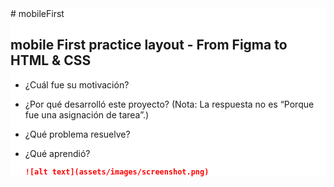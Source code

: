 <div style="background-color: #ffffff;">
# mobileFirst

## mobile First practice layout - From Figma to HTML &amp; CSS
- ¿Cuál fue su motivación?
- ¿Por qué desarrolló este proyecto? (Nota: La respuesta no es “Porque fue una asignación de tarea”.)
- ¿Qué problema resuelve?
- ¿Qué aprendió?

    ```md
    ![alt text](assets/images/screenshot.png)
    ```
</div>
